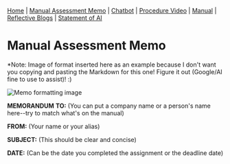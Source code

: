 [Home](index.md) | [Manual Assessment Memo](manual_assessment_memo.md) | [Chatbot](chatbot.md) | [Procedure Video](procedure_video.md) | [Manual](manual.md) | [Reflective Blogs](reflective_blogs.md) | [Statement of AI](AIstatement.md) 

# Manual Assessment Memo

*Note: Image of format inserted here as an example because I don't want you copying and pasting the Markdown for this one! Figure it out (Google/AI fine to use to assist)! :)

![Memo formatting image](memoLabels.jpg) 



**MEMORANDUM**
**TO:** (You can put a company name or a person's name here--try to match what's on the manual)

**FROM:** (Your name or your alias)

**SUBJECT:** (This should be clear and concise)

**DATE:** (Can be the date you completed the assignment or the deadline date)
